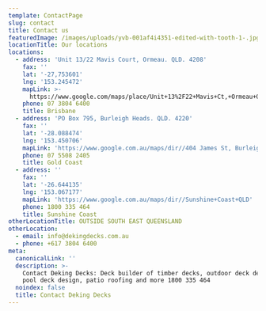 ```yaml
---
template: ContactPage
slug: contact
title: Contact us
featuredImage: /images/uploads/yvb-001af4i4351-edited-with-tooth-1-.jpg
locationTitle: Our locations
locations:
  - address: 'Unit 13/22 Mavis Court, Ormeau. QLD. 4208'
    fax: ''
    lat: '-27,753601'
    lng: '153.245472'
    mapLink: >-
      https://www.google.com/maps/place/Unit+13%2F22+Mavis+Ct,+Ormeau+QLD+4208/@-27.7537698,153.2431606,16.96z/data=!4m5!3m4!1s0x6b916ad94c48e10d:0x8c8e34eb521d753a!8m2!3d-27.7538949!4d153.2454181
    phone: 07 3804 6400
    title: Brisbane
  - address: 'PO Box 795, Burleigh Heads. QLD. 4220'
    fax: ''
    lat: '-28.088474'
    lng: '153.450706'
    mapLink: 'https://www.google.com.au/maps/dir//404 James St, Burleigh Heads QLD 4220'
    phone: 07 5508 2405
    title: Gold Coast
  - address: ''
    fax: ''
    lat: '-26.644135'
    lng: '153.067177'
    mapLink: 'https://www.google.com.au/maps/dir//Sunshine+Coast+QLD'
    phone: 1800 335 464
    title: Sunshine Coast
otherLocationTitle: OUTSIDE SOUTH EAST QUEENSLAND
otherLocation:
  - email: info@dekingdecks.com.au
  - phone: +617 3804 6400
meta:
  canonicalLink: ''
  description: >-
    Contact Deking Decks: Deck builder of timber decks, outdoor deck design,
    pool deck design, patio roofing and more 1800 335 464
  noindex: false
  title: Contact Deking Decks
---
```


